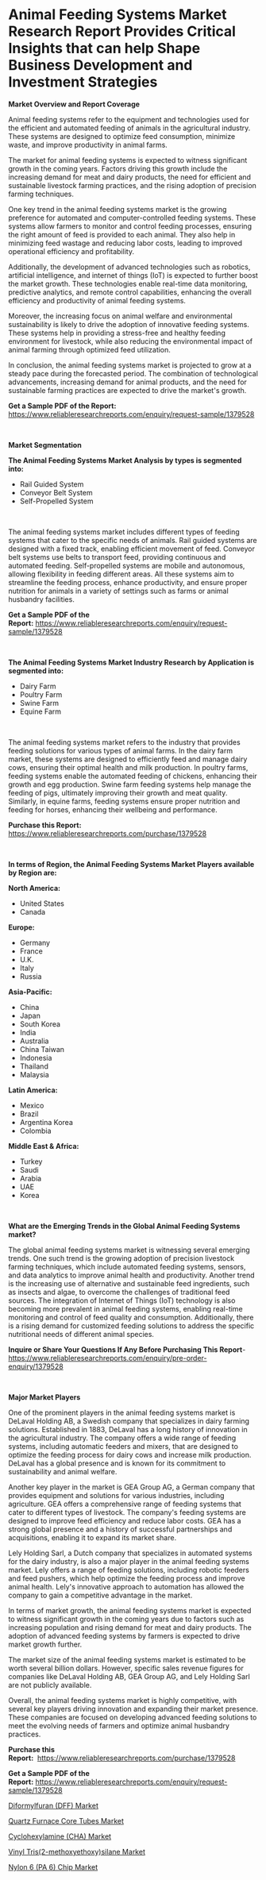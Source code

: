 <p><h1>Animal Feeding Systems Market Research Report Provides Critical Insights that can help Shape Business Development and Investment Strategies</h1></p><p><strong>Market Overview and Report Coverage</strong></p>
<p><p>Animal feeding systems refer to the equipment and technologies used for the efficient and automated feeding of animals in the agricultural industry. These systems are designed to optimize feed consumption, minimize waste, and improve productivity in animal farms.</p><p>The market for animal feeding systems is expected to witness significant growth in the coming years. Factors driving this growth include the increasing demand for meat and dairy products, the need for efficient and sustainable livestock farming practices, and the rising adoption of precision farming techniques.</p><p>One key trend in the animal feeding systems market is the growing preference for automated and computer-controlled feeding systems. These systems allow farmers to monitor and control feeding processes, ensuring the right amount of feed is provided to each animal. They also help in minimizing feed wastage and reducing labor costs, leading to improved operational efficiency and profitability.</p><p>Additionally, the development of advanced technologies such as robotics, artificial intelligence, and internet of things (IoT) is expected to further boost the market growth. These technologies enable real-time data monitoring, predictive analytics, and remote control capabilities, enhancing the overall efficiency and productivity of animal feeding systems.</p><p>Moreover, the increasing focus on animal welfare and environmental sustainability is likely to drive the adoption of innovative feeding systems. These systems help in providing a stress-free and healthy feeding environment for livestock, while also reducing the environmental impact of animal farming through optimized feed utilization.</p><p>In conclusion, the animal feeding systems market is projected to grow at a steady pace during the forecasted period. The combination of technological advancements, increasing demand for animal products, and the need for sustainable farming practices are expected to drive the market's growth.</p></p>
<p><strong>Get a Sample PDF of the Report:</strong> <a href="https://www.reliableresearchreports.com/enquiry/request-sample/1379528">https://www.reliableresearchreports.com/enquiry/request-sample/1379528</a></p>
<p>&nbsp;</p>
<p><strong>Market Segmentation</strong></p>
<p><strong>The Animal Feeding Systems Market Analysis by types is segmented into:</strong></p>
<p><ul><li>Rail Guided System</li><li>Conveyor Belt System</li><li>Self-Propelled System</li></ul></p>
<p>&nbsp;</p>
<p><p>The animal feeding systems market includes different types of feeding systems that cater to the specific needs of animals. Rail guided systems are designed with a fixed track, enabling efficient movement of feed. Conveyor belt systems use belts to transport feed, providing continuous and automated feeding. Self-propelled systems are mobile and autonomous, allowing flexibility in feeding different areas. All these systems aim to streamline the feeding process, enhance productivity, and ensure proper nutrition for animals in a variety of settings such as farms or animal husbandry facilities.</p></p>
<p><strong>Get a Sample PDF of the Report:</strong>&nbsp;<a href="https://www.reliableresearchreports.com/enquiry/request-sample/1379528">https://www.reliableresearchreports.com/enquiry/request-sample/1379528</a></p>
<p>&nbsp;</p>
<p><strong>The Animal Feeding Systems Market Industry Research by Application is segmented into:</strong></p>
<p><ul><li>Dairy Farm</li><li>Poultry Farm</li><li>Swine Farm</li><li>Equine Farm</li></ul></p>
<p>&nbsp;</p>
<p><p>The animal feeding systems market refers to the industry that provides feeding solutions for various types of animal farms. In the dairy farm market, these systems are designed to efficiently feed and manage dairy cows, ensuring their optimal health and milk production. In poultry farms, feeding systems enable the automated feeding of chickens, enhancing their growth and egg production. Swine farm feeding systems help manage the feeding of pigs, ultimately improving their growth and meat quality. Similarly, in equine farms, feeding systems ensure proper nutrition and feeding for horses, enhancing their wellbeing and performance.</p></p>
<p><strong>Purchase this Report:</strong>&nbsp; <a href="https://www.reliableresearchreports.com/purchase/1379528">https://www.reliableresearchreports.com/purchase/1379528</a></p>
<p>&nbsp;</p>
<p><strong>In terms of Region, the Animal Feeding Systems Market Players available by Region are:</strong></p>
<p>
    <p> <strong> North America: </strong>
        <ul>
            <li>United States</li>
            <li>Canada</li>
        </ul>
        </p> 
    <p> <strong> Europe: </strong>
        <ul>
            <li>Germany</li>
            <li>France</li>
            <li>U.K.</li>
            <li>Italy</li>
            <li>Russia</li>
        </ul>
        </p> 
    <p> <strong> Asia-Pacific: </strong>
        <ul>
            <li>China</li>
            <li>Japan</li>
            <li>South Korea</li>
            <li>India</li>
            <li>Australia</li>
            <li>China Taiwan</li>
            <li>Indonesia</li>
            <li>Thailand</li>
            <li>Malaysia</li>
        </ul>
        </p> 
    <p> <strong> Latin America: </strong>
        <ul>
            <li>Mexico</li>
            <li>Brazil</li>
            <li>Argentina Korea</li>
            <li>Colombia</li>
        </ul>
        </p> 
    <p> <strong> Middle East & Africa: </strong>
        <ul>
            <li>Turkey</li>
            <li>Saudi</li>
            <li>Arabia</li>
            <li>UAE</li>
            <li>Korea</li>
        </ul>
    </p>
    </p>
<p>&nbsp;</p>
<p><strong>What are the Emerging Trends in the Global Animal Feeding Systems market?</strong></p>
<p><p>The global animal feeding systems market is witnessing several emerging trends. One such trend is the growing adoption of precision livestock farming techniques, which include automated feeding systems, sensors, and data analytics to improve animal health and productivity. Another trend is the increasing use of alternative and sustainable feed ingredients, such as insects and algae, to overcome the challenges of traditional feed sources. The integration of Internet of Things (IoT) technology is also becoming more prevalent in animal feeding systems, enabling real-time monitoring and control of feed quality and consumption. Additionally, there is a rising demand for customized feeding solutions to address the specific nutritional needs of different animal species.</p></p>
<p><strong>Inquire or Share Your Questions If Any Before Purchasing This Report</strong>- <a href="https://www.reliableresearchreports.com/enquiry/pre-order-enquiry/1379528">https://www.reliableresearchreports.com/enquiry/pre-order-enquiry/1379528</a></p>
<p>&nbsp;</p>
<p><strong>Major Market Players</strong></p>
<p><p>One of the prominent players in the animal feeding systems market is DeLaval Holding AB, a Swedish company that specializes in dairy farming solutions. Established in 1883, DeLaval has a long history of innovation in the agricultural industry. The company offers a wide range of feeding systems, including automatic feeders and mixers, that are designed to optimize the feeding process for dairy cows and increase milk production. DeLaval has a global presence and is known for its commitment to sustainability and animal welfare.</p><p>Another key player in the market is GEA Group AG, a German company that provides equipment and solutions for various industries, including agriculture. GEA offers a comprehensive range of feeding systems that cater to different types of livestock. The company's feeding systems are designed to improve feed efficiency and reduce labor costs. GEA has a strong global presence and a history of successful partnerships and acquisitions, enabling it to expand its market share.</p><p>Lely Holding Sarl, a Dutch company that specializes in automated systems for the dairy industry, is also a major player in the animal feeding systems market. Lely offers a range of feeding solutions, including robotic feeders and feed pushers, which help optimize the feeding process and improve animal health. Lely's innovative approach to automation has allowed the company to gain a competitive advantage in the market.</p><p>In terms of market growth, the animal feeding systems market is expected to witness significant growth in the coming years due to factors such as increasing population and rising demand for meat and dairy products. The adoption of advanced feeding systems by farmers is expected to drive market growth further.</p><p>The market size of the animal feeding systems market is estimated to be worth several billion dollars. However, specific sales revenue figures for companies like DeLaval Holding AB, GEA Group AG, and Lely Holding Sarl are not publicly available.</p><p>Overall, the animal feeding systems market is highly competitive, with several key players driving innovation and expanding their market presence. These companies are focused on developing advanced feeding solutions to meet the evolving needs of farmers and optimize animal husbandry practices.</p></p>
<p><strong>Purchase this Report:</strong>&nbsp;&nbsp;<a href="https://www.reliableresearchreports.com/purchase/1379528">https://www.reliableresearchreports.com/purchase/1379528</a></p>
<p></p>
<p><strong>Get a Sample PDF of the Report:</strong>&nbsp;<a href="https://www.reliableresearchreports.com/enquiry/request-sample/1379528">https://www.reliableresearchreports.com/enquiry/request-sample/1379528</a></p>
<p><p><a href="https://medium.com/@blow.allow.stir/diformylfuran-dff-market-size-cagr-trends-2024-2030-d64323004946">Diformylfuran (DFF) Market</a></p><p><a href="https://medium.com/@truly.fight.must/quartz-furnace-core-tubes-market-insight-market-trends-growth-forecasted-from-2023-to-2030-1f5b16bc6d61">Quartz Furnace Core Tubes Market</a></p><p><a href="https://medium.com/@favor.case.flash/cyclohexylamine-cha-market-size-reveals-the-best-marketing-channels-in-global-industry-73e58a672d58">Cyclohexylamine (CHA) Market</a></p><p><a href="https://medium.com/@under.noon.tower/vinyl-tris-2-methoxyethoxy-silane-market-size-cagr-trends-2024-2030-40cfdc4f6110">Vinyl Tris(2-methoxyethoxy)silane Market</a></p><p><a href="https://medium.com/@half.skull.am/nylon-6-pa-6-chip-market-comprehensive-assessment-by-type-application-and-geography-98a7165f6969">Nylon 6 (PA 6) Chip Market</a></p></p>